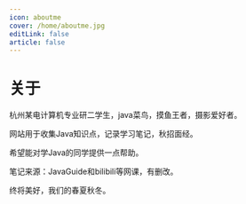 ```yaml
---
icon: aboutme
cover: /home/aboutme.jpg
editLink: false
article: false
---
```


# 关于

杭州某电计算机专业研二学生，java菜鸟，摸鱼王者，摄影爱好者。

网站用于收集Java知识点，记录学习笔记，秋招面经。

希望能对学Java的同学提供一点帮助。

笔记来源：JavaGuide和bilibili等网课，有删改。

终将美好，我们的春夏秋冬。

